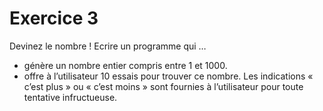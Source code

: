 # Exercice 3

Devinez le nombre ! Ecrire un programme qui …
- génère un nombre entier compris entre 1 et 1000.
- offre à l’utilisateur 10 essais pour trouver ce nombre.  Les indications « c’est plus » ou « c’est moins » sont fournies à l’utilisateur pour toute tentative infructueuse.
